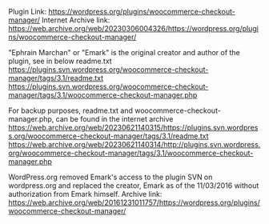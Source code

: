 Plugin Link: https://wordpress.org/plugins/woocommerce-checkout-manager/
Internet Archive link: https://web.archive.org/web/20230306004326/https://wordpress.org/plugins/woocommerce-checkout-manager/

"Ephrain Marchan" or "Emark" is the original creator and author of the plugin, see in below readme.txt
https://plugins.svn.wordpress.org/woocommerce-checkout-manager/tags/3.1/readme.txt
https://plugins.svn.wordpress.org/woocommerce-checkout-manager/tags/3.1/woocommerce-checkout-manager.php


For backup purposes, readme.txt and woocommerce-checkout-manager.php, can be found in the internet archive
https://web.archive.org/web/20230621140315/https://plugins.svn.wordpress.org/woocommerce-checkout-manager/tags/3.1/readme.txt
https://web.archive.org/web/20230621140314/http://plugins.svn.wordpress.org/woocommerce-checkout-manager/tags/3.1/woocommerce-checkout-manager.php

WordPress.org removed Emark's access to the plugin SVN on wordpress.org and replaced the creator, Emark as of the 11/03/2016 without authorization from Emark himself.
Archive link: https://web.archive.org/web/20161231011757/https://wordpress.org/plugins/woocommerce-checkout-manager/

